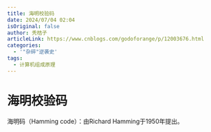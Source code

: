 ```yaml
---
title: 海明校验码
date: 2024/07/04 02:04
isOriginal: false
author: 秃桔子
articleLink: https://www.cnblogs.com/godoforange/p/12003676.html
categories:
  - '"杂碎"逆袭史'
tags:
  - 计算机组成原理
---
```


# 海明校验码

海明码（Hamming code）：由Richard Hamming于1950年提出。


